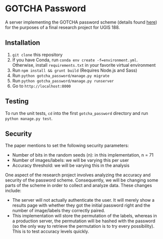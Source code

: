 GOTCHA Password
===============

A server implementing the GOTCHA password scheme (details found [here](http://dl.acm.org/citation.cfm?id=2517319)) for the purposes of a final research project for UGIS 188.

Installation
------------
1. `git clone` this repository
1. If you have Conda, run `conda env create -f=environment.yml`. Otherwise, install `requirements.txt` in your favorite virtual environment
1. Run `npm install && grunt build` (Requires Node.js and Sass)
1. Run `python gotcha_password/manage.py migrate`
1. Run `python gotcha_password/manage.py runserver`
1. Go to `http://localhost:8000`

Testing
-------

To run the unit tests, `cd` into the first `gotcha_password` directory and run `python manage.py test`.

Security
--------

The paper mentions to set the following security parameters:

- Number of bits in the random seeds (n): in this implementation, n = 71
- Number of images/labels: we will be varying this per user
- Accuracy threshold: we will be varying this in the analysis

One aspect of the research project involves analyzing the accuracy and security of the password scheme. Consequently, we will be changing some parts of the scheme in order to collect and analyze data. These changes include:

- The server will not actually authenticate the user. It will merely show a results page with whether they got the initial password right and the number of image/labels they correctly paired.
- This implementation will store the permutation of the labels, whereas in a production server, the permutation will be hashed with the password (so the only way to retrieve the permutation is to try every possibility). This is to test accuracy levels quickly.
